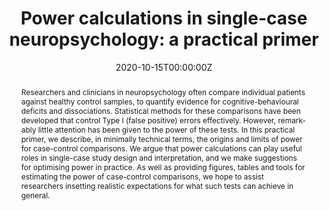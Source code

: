 ---
abstract: "Researchers and clinicians in neuropsychology often compare
  individual patients against healthy control samples, to quantify evidence for
  cognitive-behavioural deficits and dissociations.  Statistical methods for these
  comparisons have been developed that control Type I (false positive) errors
  effectively. However, remark-ably little attention has been given to the power
  of these tests. In this practical primer, we describe, in minimally technical
  terms, the origins and limits of power for case-control comparisons. We argue
  that power calculations can play useful roles in single-case study design and
  interpretation, and we make suggestions for optimising power in practice.  As
  well as providing figures, tables and tools for estimating the power of
  case-control comparisons, we hope to assist researchers insetting realistic
  expectations for what such tests can achieve in general."
authors:
- Robert D McIntosh
- admin
date: "2020-10-15T00:00:00Z"
doi: "10.31234/osf.io/fxz49"
featured: false
links:
projects:
publication: "*PsyArXiv*"
publication_short: ""
publication_types:
- "2"
publishDate: "2020-09-03T00:00:00Z"
slides: ""
summary: ""
tags:
- affect
- differential outcomes training
- inference
- knowledge transfer
title: 'Power calculations in single-case neuropsychology: a practical primer'
url_code: ""
url_dataset: ""
url_pdf: ""
url_poster: ""
url_project: ""
url_slides: ""
url_source: ""
url_video: ""
---